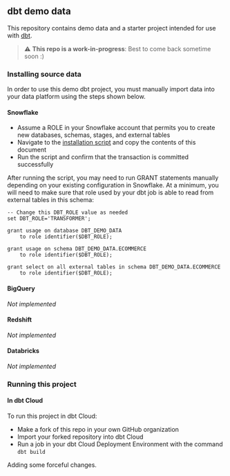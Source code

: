 ## dbt demo data

This repository contains demo data and a starter project intended
for use with [dbt](www.getdbt.com).

> :warning: **This repo is a work-in-progress**: Best to come back sometime soon :)

### Installing source data

In order to use this demo dbt project, you must manually import data
into your data platform using the steps shown below.

#### Snowflake

- Assume a ROLE in your Snowflake account that permits you to create new databases, schemas, stages, and external tables
- Navigate to the [installation script](https://raw.githubusercontent.com/dbt-labs/dbt-demo-data/main/scripts/snowflake.sql) and copy the contents of this document
- Run the script and confirm that the transaction is committed successfully

After running the script, you may need to run GRANT statements manually depending on your
existing configuration in Snowflake. At a minimum, you will need to make sure
that role used by your dbt job is able to read from external tables in this
schema:

```
-- Change this DBT_ROLE value as needed
set DBT_ROLE='TRANSFORMER';

grant usage on database DBT_DEMO_DATA
    to role identifier($DBT_ROLE);

grant usage on schema DBT_DEMO_DATA.ECOMMERCE
    to role identifier($DBT_ROLE);

grant select on all external tables in schema DBT_DEMO_DATA.ECOMMERCE
    to role identifier($DBT_ROLE);
```

#### BigQuery

_Not implemented_

#### Redshift

_Not implemented_

#### Databricks

_Not implemented_

### Running this project

#### In dbt Cloud

To run this project in dbt Cloud:

- Make a fork of this repo in your own GitHub organization
- Import your forked repository into dbt Cloud
- Run a job in your dbt Cloud Deployment Environment with the command `dbt build`

Adding some forceful changes.
